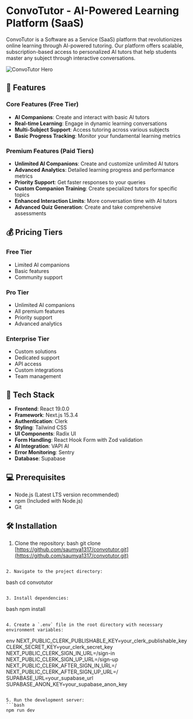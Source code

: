 # ConvoTutor - AI-Powered Learning Platform (SaaS)

ConvoTutor is a Software as a Service (SaaS) platform that revolutionizes online learning through AI-powered tutoring. Our platform offers scalable, subscription-based access to personalized AI tutors that help students master any subject through interactive conversations.

![ConvoTutor Hero](public/readme/hero.png)

## 🌟 Features

### Core Features (Free Tier)
- **AI Companions**: Create and interact with basic AI tutors
- **Real-time Learning**: Engage in dynamic learning conversations
- **Multi-Subject Support**: Access tutoring across various subjects
- **Basic Progress Tracking**: Monitor your fundamental learning metrics

### Premium Features (Paid Tiers)
- **Unlimited AI Companions**: Create and customize unlimited AI tutors
- **Advanced Analytics**: Detailed learning progress and performance metrics
- **Priority Support**: Get faster responses to your queries
- **Custom Companion Training**: Create specialized tutors for specific topics
- **Enhanced Interaction Limits**: More conversation time with AI tutors
- **Advanced Quiz Generation**: Create and take comprehensive assessments

## 💰 Pricing Tiers

### Free Tier
- Limited AI companions
- Basic features
- Community support

### Pro Tier
- Unlimited AI companions
- All premium features
- Priority support
- Advanced analytics

### Enterprise Tier
- Custom solutions
- Dedicated support
- API access
- Custom integrations
- Team management

## 🚀 Tech Stack

- **Frontend**: React 19.0.0
- **Framework**: Next.js 15.3.4
- **Authentication**: Clerk
- **Styling**: Tailwind CSS
- **UI Components**: Radix UI
- **Form Handling**: React Hook Form with Zod validation
- **AI Integration**: VAPI AI
- **Error Monitoring**: Sentry
- **Database**: Supabase

## 💻 Prerequisites

- Node.js (Latest LTS version recommended)
- npm (Included with Node.js)
- Git

## 🛠️ Installation

1. Clone the repository:
bash git clone [https://github.com/saumya1317/convotutor.git](https://github.com/saumya1317/convotutor.git)
``` 

2. Navigate to the project directory:
```
bash cd convotutor
``` 

3. Install dependencies:
```
bash npm install
``` 

4. Create a `.env` file in the root directory with necessary environment variables:
```
env NEXT_PUBLIC_CLERK_PUBLISHABLE_KEY=your_clerk_publishable_key CLERK_SECRET_KEY=your_clerk_secret_key NEXT_PUBLIC_CLERK_SIGN_IN_URL=/sign-in NEXT_PUBLIC_CLERK_SIGN_UP_URL=/sign-up NEXT_PUBLIC_CLERK_AFTER_SIGN_IN_URL=/ NEXT_PUBLIC_CLERK_AFTER_SIGN_UP_URL=/ SUPABASE_URL=your_supabase_url SUPABASE_ANON_KEY=your_supabase_anon_key
``` 

5. Run the development server:
```bash
npm run dev
```
```
